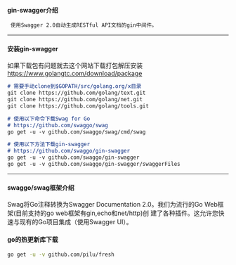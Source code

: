 #### gin-swagger介绍
```markdown
 使用Swagger 2.0自动生成RESTful API文档的gin中间件。
 ```
---

#### 安装gin-swagger
如果下载包有问题就去这个网站下载打包解压安装  　　　　
https://www.golangtc.com/download/package
```markdown
# 需要手动clone到$GOPATH/src/golang.org/x目录
git clone https://github.com/golang/text.git  
git clone https://github.com/golang/net.git  
git clone https://github.com/golang/tools.git

# 使用以下命令下载Swag for Go
# https://github.com/swaggo/swag
go get -u -v github.com/swaggo/swag/cmd/swag

# 使用以下方法下载gin-swagger
# https://github.com/swaggo/gin-swagger
go get -u -v github.com/swaggo/gin-swagger  
go get -u -v github.com/swaggo/gin-swagger/swaggerFiles
```
---
#### swaggo/swag框架介绍
Swag将Go注释转换为Swagger Documentation 2.0。我们为流行的Go Web框架(目前支持的go web框架有gin,echo和net/http)创
建了各种插件。这允许您快速与现有的Go项目集成（使用Swagger UI）。




#### go的热更新库下载
```bash
go get -u -v github.com/pilu/fresh
```